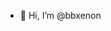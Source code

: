 - 👋 Hi, I’m @bbxenon

<!---
bbxenon/bbxenon is a ✨ special ✨ repository because its `README.md` (this file) appears on your GitHub profile.
You can click the Preview link to take a look at your changes.
--->
